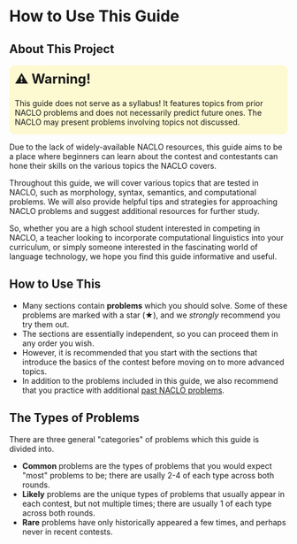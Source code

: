 # How to Use This Guide

## About This Project

<div style="background-color: #fdf9d0; border-radius: 10px; padding: 10px; padding-bottom: 0px; position: relative; overflow: hidden;">
  <div style="font-weight: bold; font-size: 1.5rem; position: absolute; top: 10px; left: 10px;">⚠️ Warning!</div>
  <p style="margin-top: 50px;">This guide does not serve as a syllabus! It features topics from prior NACLO problems and does not necessarily predict future ones. The NACLO may present problems involving topics not discussed.</p>
</div>
<span></span>

Due to the lack of widely-available NACLO resources, this guide aims to be a place where beginners can learn about the contest and contestants can hone their skills on the various topics the NACLO covers.

Throughout this guide, we will cover various topics that are tested in NACLO, such as morphology, syntax, semantics, and computational problems. We will also provide helpful tips and strategies for approaching NACLO problems and suggest additional resources for further study.

So, whether you are a high school student interested in competing in NACLO, a teacher looking to incorporate computational linguistics into your curriculum, or simply someone interested in the fascinating world of language technology, we hope you find this guide informative and useful.

## How to Use This

- Many sections contain **problems** which you should solve. Some of these problems are marked with a star (★), and we *strongly* recommend you try them out.
- The sections are essentially independent, so you can proceed them in any order you wish.
- However, it is recommended that you start with the sections that introduce the basics of the contest before moving on to more advanced topics.
- In addition to the problems included in this guide, we also recommend that you practice with additional [past NACLO problems](https://www.nacloweb.org/practice.php).

## The Types of Problems

There are three general "categories" of problems which this guide is divided into.

- **Common** problems are the types of problems that you would expect "most" problems to be; there are usally 2-4 of each type across both rounds.
- **Likely** problems are the unique types of problems that usually appear in each contest, but not multiple times; there are usually 1 of each type across both rounds.
- **Rare** problems have only historically appeared a few times, and perhaps never in recent contests.
